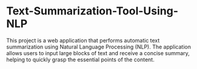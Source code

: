 # Text-Summarization-Tool-Using-NLP
This project is a web application that performs automatic text summarization using Natural Language Processing (NLP). The application allows users to input large blocks of text and receive a concise summary, helping to quickly grasp the essential points of the content.
